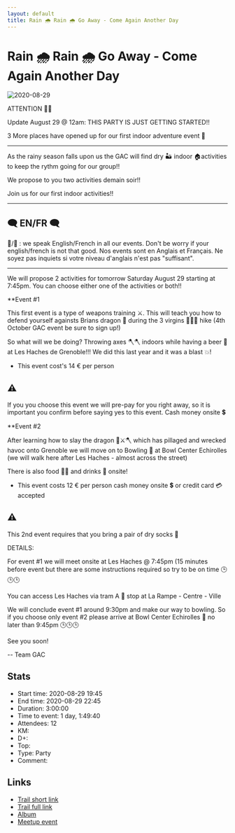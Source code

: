 ```yaml
---
layout: default
title: Rain 🌧️ Rain 🌧️ Go Away - Come Again Another Day
---
```


# Rain 🌧️ Rain 🌧️ Go Away - Come Again Another Day

![2020-08-29](../img/orig/2020-08-29.jpg)

ATTENTION 📣📣

Update August 29 @ 12am: THIS PARTY IS JUST GETTING STARTED!!

3 More places have opened up for our first indoor adventure event 🤪

---------------

As the rainy season falls upon us the GAC will find dry 🏜️ indoor 🏠activities to keep the rythm going for our group!!

We propose to you two activities demain soir!!

Join us for our first indoor activities!!

---------------

##  🗨️ EN/FR 🗨️ 
🦅/🐓 : we speak English/French in all our events. Don't be worry if your english/french is not that good. Nos events sont en Anglais et Français. Ne soyez pas inquiets si votre niveau d'anglais n'est pas "suffisant".

---------------

We will propose 2 activities for tomorrow Saturday August 29 starting at 7:45pm. You can choose either one of the activities or both!!

**Event #1

This first event is a type of weapons training ⚔️. This will teach you how to defend yourself againsts Brians dragon 🐉 during the 3 virgins 👸👸👸 hike (4th October GAC event be sure to sign up!)

So what will we be doing? Throwing axes 🪓🪓 indoors while having a beer 🍺 at Les Haches de Grenoble!!! We did this last year and it was a blast 💥!

- This event cost's 14 € per person

## ⚠️
If you you choose this event we will pre-pay for you right away, so it is important you confirm before saying yes to this event. Cash money onsite 💲

**Event #2

After learning how to slay the dragon 🐉⚔️🪓 which has pillaged and wrecked havoc onto Grenoble we will move on to Bowling 🎳 at Bowl Center Echirolles (we will walk here after Les Haches - almost across the street)

There is also food 🍔🍕 and drinks 🥂 onsite!

- This event costs 12 € per person cash money onsite 💲 or credit card 💳 accepted

## ⚠️
This 2nd event requires that you bring a pair of dry socks 🧦

DETAILS:

For event #1 we will meet onsite at Les Haches @ 7:45pm (15 minutes before event but there are some instructions required so try to be on time 🕒🕒🕒

You can access Les Haches via tram A 🚋 stop at La Rampe - Centre - Ville

We will conclude event #1 around 9:30pm and make our way to bowling. So if you choose only event #2 please arrive at Bowl Center Echirolles 🎳 no later than 9:45pm 🕒🕒🕒

See you soon!

-- Team GAC

## Stats

- Start time: 2020-08-29 19:45
- End time: 2020-08-29 22:45
- Duration: 3:00:00
- Time to event: 1 day, 1:49:40
- Attendees: 12
- KM: 
- D+: 
- Top: 
- Type: Party
- Comment: 

## Links

- [Trail short link]()
- [Trail full link]()
- [Album](https://binnette.github.io/GacImg2020/2020-08-29-Rain-🌧️-Rain-🌧️-Go-Away-Come-Again-Another-Day.html)
- [Meetup event](https://www.meetup.com/grenoble-adventure-club-english-french/events/272872118/)
